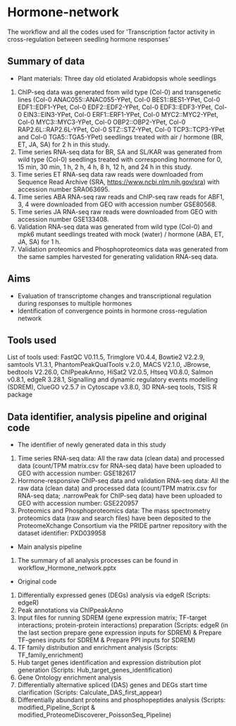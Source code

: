 # Hormone-network
The workflow and all the codes used for 'Transcription factor activity in cross-regulation between seedling hormone responses'
## Summary of data
- Plant materials: Three day old etiolated Arabidopsis whole seedlings
1. ChIP-seq data was generated from wild type (Col-0) and transgenetic lines (Col-0 ANAC055::ANAC055-YPet, Col-0 BES1::BES1-YPet, Col-0 EDF1::EDF1-YPet, Col-0 EDF2::EDF2-YPet, Col-0 EDF3::EDF3-YPet, Col-0 EIN3::EIN3-YPet, Col-0 ERF1::ERF1-YPet, Col-0 MYC2::MYC2-YPet, Col-0 MYC3::MYC3-YPet, Col-0 OBP2::OBP2-YPet, Col-0 RAP2.6L::RAP2.6L-YPet, Col-0 STZ::STZ-YPet, Col-0 TCP3::TCP3-YPet and Col-0 TGA5::TGA5-YPet) seedlings treated with air / hormone (BR, ET, JA, SA) for 2 h in this study.
2. Time series RNA-seq data for BR, SA and SL/KAR was generated from wild type (Col-0) seedlings treated with corresponding hormone for 0, 15 min, 30 min, 1 h, 2 h, 4 h, 8 h, 12 h, and 24 h in this study.
3. Time series ET RNA-seq data raw reads were downloaded from Sequence Read Archive (SRA, https://www.ncbi.nlm.nih.gov/sra) with accession number SRA063695.
4. Time series ABA RNA-seq raw reads and ChIP-seq raw reads for ABF1, 3, 4 were downloaded from GEO with accession number GSE80568.
5. Time series JA RNA-seq raw reads were downloaded from GEO with accession number GSE133408.
6. Validation RNA-seq data was generated from wild type (Col-0) and mpk6 mutant seedlings treated with mock (water) / hormone (ABA, ET, JA, SA) for 1 h.
7. Validation proteomics and Phosphoproteomics data was generated from the same samples harvested for generating validation RNA-seq data.
## Aims
- Evaluation of transcriptome changes and transcriptional regulation during responses to multiple hormones
- Identification of convergence points in hormone cross-regulation network
## Tools used
List of tools used: FastQC V0.11.5, Trimglore V0.4.4, Bowtie2 V2.2.9, samtools V1.3.1, PhantomPeakQualTools v.2.0, MACS V2.1.0, JBrowse, bedtools V2.26.0, ChIPpeakAnno, HiSat2 V2.0.5, Htseq V0.8.0, Salmon v0.8.1, edgeR 3.28.1, Signalling and dynamic regulatory events modelling (SDREM), ClueGO v2.5.7 in Cytoscape v3.8.0, 3D RNA-seq tools, TSIS R package
## Data identifier, analysis pipeline and original code
- The identifier of newly generated data in this study
1. Time series RNA-seq data: All the raw data (clean data) and processed data (count/TPM matrix.csv for RNA-seq data) have been uploaded to GEO with accession number: GSE182617 
2. Hormone-responsive ChIP-seq data and validation RNA-seq data: All the raw data (clean data) and processed data (count/TPM matrix.csv for RNA-seq data; .narrowPeak for ChIP-seq data) have been uploaded to GEO with accession number: GSE220957
3. Proteomics and Phosphoproteomics data: The mass spectrometry proteomics data (raw and search files) have been deposited to the ProteomeXchange Consortium via the PRIDE partner repository with the dataset identifier: PXD039958
- Main analysis pipeline
1. The summary of all analysis processes can be found in workflow_Hormone_network.pptx
- Original code
1. Differentially expressed genes (DEGs) analysis via edgeR (Scripts: edgeR)
2. Peak annotations via ChIPpeakAnno
3. Input files for running SDREM (gene expression matrix; TF-target interactions; protein-protein interactions) preparation (Scripts: edgeR (in the last section prepare gene expression inputs for SDREM) & Prepare TF-genes inputs for SDREM & Prepare PPI inputs for SDREM)
4. TF family distribution and enrichment analysis (Scripts: TF_family_enrichment)
5. Hub target genes identification and expression distribution plot generation (Scripts: Hub_target_genes_identification)
6. Gene Ontology enrichment analysis
7. Differentially alternative spliced (DAS) genes and DEGs start time clarification (Scripts: Calculate_DAS_first_appear)
8. Differentially abundant proteins and phosphopeptides analysis (Scripts: modified_Pipeline_Script & modified_ProteomeDiscoverer_PoissonSeq_Pipeline)

